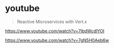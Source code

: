 # youtube

> Reactive Microservices with Vert.x

https://www.youtube.com/watch?v=7IbdWcdlYOI

https://www.youtube.com/watch?v=7gN5H0Aeb6w
